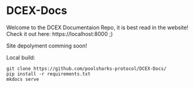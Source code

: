 # DCEX-Docs

Welcome to the DCEX Documentaion Repo, it is best read in the website! Check it out here: https://localhost:8000 ;)

Site depolyment comming soon!

Local build:
```
git clone https://github.com/poolsharks-protocol/DCEX-Docs/
pip install -r requirements.txt
mkdocs serve
```